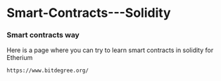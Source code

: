 # Smart-Contracts---Solidity

### Smart contracts way

Here is a page where you can try to learn smart contracts in solidity for Etherium

```
https://www.bitdegree.org/
```
